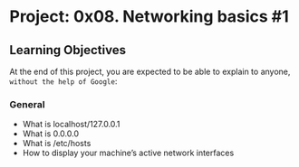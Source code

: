# Project: 0x08. Networking basics #1

## Learning Objectives
At the end of this project, you are expected to be able to explain to anyone, `without the help of Google`:

### General
* What is localhost/127.0.0.1
* What is 0.0.0.0
* What is /etc/hosts
* How to display your machine’s active network interfaces
